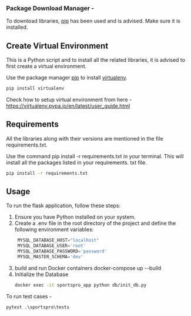 ### Package Download Manager -
To download libraries, [pip](https://pip.pypa.io/en/stable/) has been used and is advised. 
Make sure it is installed.


## Create Virtual Environment

This is a Python script and to install all the related libraries, it is advised to first create a virtual environment.

Use the package manager [pip](https://pip.pypa.io/en/stable/) to install [virtualenv](https://pypi.org/project/virtualenv/).

```bash
pip install virtualenv
```


Check how to setup virtual environment from here - https://virtualenv.pypa.io/en/latest/user_guide.html


## Requirements
All the libraries along with their versions are mentioned in the file requirements.txt.


Use the command pip install -r requirements.txt in your terminal. This will install all the packages listed in your requirements. txt file.

```bash
pip install -r requirements.txt
```

## Usage
To run the flask application, follow these steps:

1. Ensure you have Python installed on your system.
2. Create a .env file in the root directory of the project and define the following environment variables:
   ```python
    MYSQL_DATABASE_HOST="localhost"
    MYSQL_DATABASE_USER='root'
    MYSQL_DATABASE_PASSWORD='password'
    MYSQL_MASTER_SCHEMA='dev'
    ```
3. build and run Docker containers
    docker-compose up --build
4. Initialize the Database
    ```bash
    docker exec -it sportspro_app python db/init_db.py
    ```

To run test cases - 
```python
pytest .\sportspro\tests
  ```
